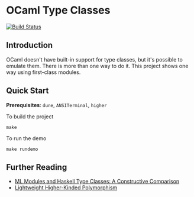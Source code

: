 # OCaml Type Classes

[![Build Status](https://travis-ci.org/hongchangwu/ocaml-type-classes.svg?branch=master)](https://travis-ci.org/hongchangwu/ocaml-type-classes)

## Introduction

OCaml doesn't have built-in support for type classes, but it's possible
to emulate them. There is more than one way to do it. This project
shows one way using first-class modules.

## Quick Start

**Prerequisites**: `dune`, `ANSITerminal`, `higher`

To build the project

```
make
```

To run the demo

```
make rundemo
```

## Further Reading
- [ML Modules and Haskell Type Classes: A Constructive Comparison](http://www.cse.unsw.edu.au/~chak/papers/modules-classes.pdf)
- [Lightweight Higher-Kinded Polymorphism](https://ocamllabs.github.io/higher/lightweight-higher-kinded-polymorphism.pdf)
